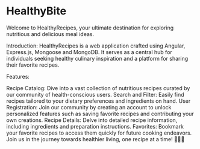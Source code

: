 # HealthyBite

Welcome to HealthyRecipes, your ultimate destination for exploring nutritious and delicious meal ideas.

Introduction:
HealthyRecipes is a web application crafted using Angular, Express.js, Mongoose and MongoDB. It serves as a central hub for individuals seeking healthy culinary inspiration and a platform for sharing their favorite recipes.

Features:

Recipe Catalog: Dive into a vast collection of nutritious recipes curated by our community of health-conscious users.
Search and Filter: Easily find recipes tailored to your dietary preferences and ingredients on hand.
User Registration: Join our community by creating an account to unlock personalized features such as saving favorite recipes and contributing your own creations.
Recipe Details: Delve into detailed recipe information, including ingredients and preparation instructions.
Favorites: Bookmark your favorite recipes to access them quickly for future cooking endeavors.
Join us in the journey towards healthier living, one recipe at a time! 🥦🍎🥑





